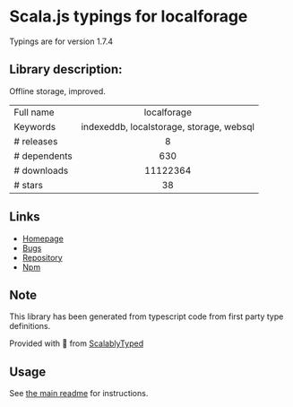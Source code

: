 
# Scala.js typings for localforage

Typings are for version 1.7.4

## Library description:
Offline storage, improved.

|                    |                 |
| ------------------ | :-------------: |
| Full name          | localforage |
| Keywords           | indexeddb, localstorage, storage, websql |
| # releases         | 8 |
| # dependents       | 630 |
| # downloads        | 11122364 |
| # stars            | 38 |

## Links
- [Homepage](https://github.com/localForage/localForage)
- [Bugs](http://github.com/localForage/localForage/issues)
- [Repository](https://github.com/localForage/localForage)
- [Npm](https://www.npmjs.com/package/localforage)
    


## Note
This library has been generated from typescript code from first party type definitions.

Provided with :purple_heart: from [ScalablyTyped](https://github.com/oyvindberg/ScalablyTyped)

## Usage
See [the main readme](../../readme.md) for instructions.


